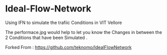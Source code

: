 # Ideal-Flow-Network
Using IFN to simulate the trafiic Conditions in VIT Vellore 
 
The performace.jpg would help to let you know the Changes in between the 2 Conditions that have been Simulated .

Forked From : https://github.com/teknomo/IdealFlowNetwork
